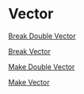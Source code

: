 # Vector

[Break Double Vector](<api/Math/Vector/Break Double Vector.md>)

[Break Vector](<api/Math/Vector/Break Vector.md>)

[Make Double Vector](<api/Math/Vector/Make Double Vector.md>)

[Make Vector](<api/Math/Vector/Make Vector.md>)

